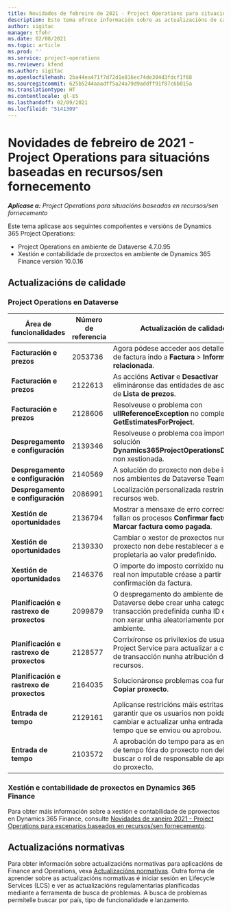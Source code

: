 ```yaml
---
title: Novidades de febreiro de 2021 - Project Operations para situacións baseadas en recursos/sen fornecemento
description: Este tema ofrece información sobre as actualizacións de calidade dispoñibles na versión de febreiro de 2021 de Project Operations para situacións baseadas en recursos/sen fornecemento.
author: sigitac
manager: tfehr
ms.date: 02/08/2021
ms.topic: article
ms.prod: ''
ms.service: project-operations
ms.reviewer: kfend
ms.author: sigitac
ms.openlocfilehash: 2ba44ea471f7d72d1e816ec74de304d3fdcf1f68
ms.sourcegitcommit: 625b5244aaadff5a24a79d9addff91f87c6b015a
ms.translationtype: HT
ms.contentlocale: gl-ES
ms.lasthandoff: 02/09/2021
ms.locfileid: "5141309"
---
```

# <a name="whats-new-february-2021---project-operations-for-resourcenon-stocked-based-scenarios"></a>Novidades de febreiro de 2021 - Project Operations para situacións baseadas en recursos/sen fornecemento

_**Aplícase a:** Project Operations para situacións baseadas en recursos/sen fornecemento_

Este tema aplícase aos seguintes compoñentes e versións de Dynamics 365 Project Operations:

- Project Operations en ambiente de Dataverse 4.7.0.95
- Xestión e contabilidade de proxectos en ambiente de Dynamics 365 Finance versión 10.0.16 

## <a name="quality-updates"></a>Actualizacións de calidade

### <a name="project-operations-on-dataverse"></a>Project Operations en Dataverse

| **Área de funcionalidades** | **Número de referencia** | **Actualización de calidade** |
| --- | --- | --- |
| **Facturación e prezos** | 2053736 | Agora pódese acceder aos detalles da liña de factura indo a **Factura** > **Información relacionada**. |
| **Facturación e prezos** | 2122613 | As accións **Activar** e **Desactivar** elimináronse das entidades de asociación de **Lista de prezos**. |
| **Facturación e prezos** | 2128606 | Resolveuse o problema con **ullReferenceException** no complemento **GetEstimatesForProject**. |
| **Despregamento e configuración** | 2139346 | Resolveuse o problema coa importación da solución **Dynamics365ProjectOperationsDualWrite** non xestionada. |
| **Despregamento e configuración** | 2140569 | A solución do proxecto non debe instalarse nos ambientes de Dataverse Teams. |
| **Despregamento e configuración** | 2086991 | Localización personalizada restrinxida dos recursos web. |
| **Xestión de oportunidades** | 2136794 | Mostrar a mensaxe de erro correcta cando fallan os procesos **Confirmar factura** ou **Marcar factura como pagada**. |
| **Xestión de oportunidades** | 2139330 | Cambiar o xestor de proxectos nun proxecto non debe restablecer a empresa propietaria ao valor predefinido. |
| **Xestión de oportunidades** | 2146376 | O importe do imposto corrixido nun dato real non imputable créase a partir da confirmación da factura. |
| **Planificación e rastrexo de proxectos** | 2099879 | O despregamento do ambiente de Dataverse debe crear unha categoría de transacción predefinida cunha ID estática e non xerar unha aleatoriamente por ambiente. |
| **Planificación e rastrexo de proxectos** | 2128577 | Corrixíronse os privilexios de usuario de Project Service para actualizar a categoría de transacción nunha atribución de recursos. |
| **Planificación e rastrexo de proxectos** | 2164035 | Solucionáronse problemas coa función **Copiar proxecto**. |
| **Entrada de tempo** | 2129161 | Aplícanse restricións máis estritas para garantir que os usuarios non poidan cambiar e actualizar unha entrada de tempo que se enviou ou aprobou. |
| **Entrada de tempo** | 2103572 | A aprobación do tempo para as entradas de tempo fóra do proxecto non debe buscar o rol de responsable de aprobación do proxecto. |

### <a name="project-management-and-accounting-in-dynamics-365-finance"></a>Xestión e contabilidade de proxectos en Dynamics 365 Finance 

Para obter máis información sobre a xestión e contabilidade de pproxectos en Dynamics 365 Finance, consulte [Novidades de xaneiro 2021 - Project Operations para escenarios baseados en recursos/sen fornecemento](whats-new-jan-2021-resource-based.md).


## <a name="regulatory-updates"></a>Actualizacións normativas

Para obter información sobre actualizacións normativas para aplicacións de Finance and Operations, vexa [Actualizacións normativas](https://docs.microsoft.com/dynamics365/finance/localizations/regulatory-updates). Outra forma de aprender sobre as actualizacións normativas é iniciar sesión en Lifecycle Services (LCS) e ver as actualizacións regulamentarias planificadas mediante a ferramenta de busca de problemas. A busca de problemas permítelle buscar por país, tipo de funcionalidade e lanzamento.
